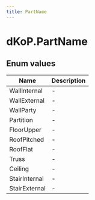 ```yaml
---
title: PartName
---
```


# dKoP.PartName



## Enum values

| Name            | Description                                                    |
|-----------------|----------------------------------------------------------------|
| WallInternal |  -  |
| WallExternal |  -  |
| WallParty |  -  |
| Partition |  -  |
| FloorUpper |  -  |
| RoofPitched |  -  |
| RoofFlat |  -  |
| Truss |  -  |
| Ceiling |  -  |
| StairInternal |  -  |
| StairExternal |  -  |


